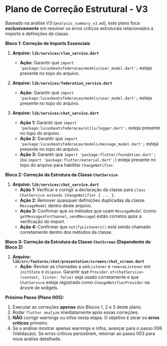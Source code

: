 # Plano de Correção Estrutural - V3

Baseado na análise V3 (`analysis_summary_v3.md`), este plano foca **exclusivamente** em resolver os erros críticos estruturais relacionados a imports e definições de classe.

**Bloco 1: Correção de Imports Essenciais**

1.  **Arquivo: `lib/services/clan_service.dart`**
    *   **Ação:** Garantir que `import 'package:lucasbeatsfederacao/models/user_model.dart';` esteja presente no topo do arquivo.

2.  **Arquivo: `lib/services/federation_service.dart`**
    *   **Ação:** Garantir que `import 'package:lucasbeatsfederacao/models/user_model.dart';` esteja presente no topo do arquivo.

3.  **Arquivo: `lib/services/chat_service.dart`**
    *   **Ação 1:** Garantir que `import 'package:lucasbeatsfederacao/utils/logger.dart';` esteja presente no topo do arquivo.
    *   **Ação 2:** Garantir que `import 'package:lucasbeatsfederacao/models/message_model.dart';` esteja presente no topo do arquivo.
    *   **Ação 3:** Garantir que `import 'package:flutter/foundation.dart';` (ou `import 'package:flutter/material.dart';`) esteja presente no topo do arquivo para habilitar `ChangeNotifier`.

**Bloco 2: Correção da Estrutura da Classe `ChatService`**

1.  **Arquivo: `lib/services/chat_service.dart`**
    *   **Ação 1:** Verificar e corrigir a declaração da classe para `class ChatService extends ChangeNotifier { ... }`.
    *   **Ação 2:** Remover quaisquer definições duplicadas da classe `MessageModel` dentro deste arquivo.
    *   **Ação 3:** Confirmar que os métodos que usam `MessageModel` (como `getMessagesForChannel`, `sendMessage`) estão corretos após a verificação do import.
    *   **Ação 4:** Confirmar que `notifyListeners()` está sendo chamado corretamente dentro dos métodos da classe.

**Bloco 3: Correção da Estrutura da Classe `ChatScreen` (Dependente do Bloco 2)**

1.  **Arquivo: `lib/src/features/chat/presentation/screens/chat_screen.dart`**
    *   **Ação:** Revisar as chamadas a `addListener` e `removeListener` em `initState` e `dispose`. Garantir que `Provider.of<ChatService>(context, listen: false)` seja usado corretamente e que `ChatService` esteja registrado como `ChangeNotifierProvider` na árvore de widgets.

**Próximo Passo (Plano 005):**
1.  Executar as correções **apenas** dos Blocos 1, 2 e 3 deste plano.
2.  Rodar `flutter analyze` imediatamente após essas correções.
3.  **NÃO** corrigir warnings ou infos nesta etapa. O objetivo é zerar os **erros críticos** primeiro.
4.  Se a análise mostrar apenas warnings e infos, avançar para o passo 006 (Validação). Se erros críticos persistirem, retornar ao passo 003 para nova análise detalhada.
